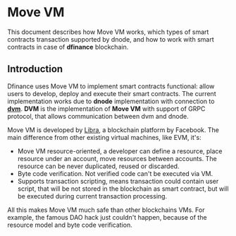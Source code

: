 # Move VM

This document describes how Move VM works, which types of smart contracts transaction supported by dnode, and how to work with smart contracts in case of **dfinance** blockchain.

## Introduction

Dfinance uses Move VM to implement smart contracts functional: allow users to develop, deploy and execute their smart contracts. The current implementation works due to **dnode** implementation with connection to [**dvm**](https://github.com/dfinance/dvm). **DVM** is the implementation of **Move VM** with support of GRPC protocol, that allows communication between dvm and dnode.

Move VM is developed by [Libra](https://libra.org/), a blockchain platform by Facebook. The main difference from other existing virtual machines, like EVM, it's:

* Move VM resource-oriented, a developer can define a resource, place resource under an account, move resources between accounts. The resource can be never duplicated, reused or discarded.
* Byte code verification. Not verified code can't be executed via VM.
* Supports transaction scripting, means transaction could contain user script, that will be not stored in the blockchain as smart contract, but will be executed during current transaction processing.

All this makes Move VM much safe than other blockchains VMs. For example, the famous DAO hack just couldn't happen, because of the resource model and byte code verification.
